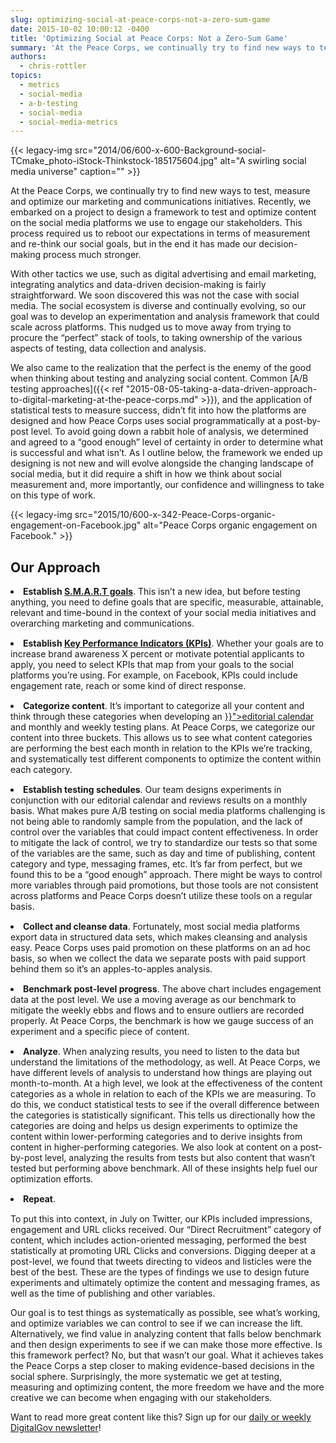 ```yaml
---
slug: optimizing-social-at-peace-corps-not-a-zero-sum-game
date: 2015-10-02 10:00:12 -0400
title: 'Optimizing Social at Peace Corps: Not a Zero-Sum Game'
summary: 'At the Peace Corps, we continually try to find new ways to test, measure and optimize our marketing and communications initiatives. Recently, we embarked on a project to design a framework to test and optimize content on the social media platforms we use to engage our stakeholders. This process required us to reboot our expectations in terms of'
authors:
  - chris-rottler
topics:
  - metrics
  - social-media
  - a-b-testing
  - social-media
  - social-media-metrics
---
```


{{< legacy-img src="2014/06/600-x-600-Background-social-TCmake_photo-iStock-Thinkstock-185175604.jpg" alt="A swirling social media universe" caption="" >}} 

At the Peace Corps, we continually try to find new ways to test, measure and optimize our marketing and communications initiatives. Recently, we embarked on a project to design a framework to test and optimize content on the social media platforms we use to engage our stakeholders. This process required us to reboot our expectations in terms of measurement and re-think our social goals, but in the end it has made our decision-making process much stronger.

With other tactics we use, such as digital advertising and email marketing, integrating analytics and data-driven decision-making is fairly straightforward. We soon discovered this was not the case with social media. The social ecosystem is diverse and continually evolving, so our goal was to develop an experimentation and analysis framework that could scale across platforms. This nudged us to move away from trying to procure the “perfect” stack of tools, to taking ownership of the various aspects of testing, data collection and analysis.

We also came to the realization that the perfect is the enemy of the good when thinking about testing and analyzing social content. Common [A/B testing approaches]({{< ref "2015-08-05-taking-a-data-driven-approach-to-digital-marketing-at-the-peace-corps.md" >}}), and the application of statistical tests to measure success, didn’t fit into how the platforms are designed and how Peace Corps uses social programmatically at a post-by-post level. To avoid going down a rabbit hole of analysis, we determined and agreed to a “good enough” level of certainty in order to determine what is successful and what isn’t. As I outline below, the framework we ended up designing is not new and will evolve alongside the changing landscape of social media, but it did require a shift in how we think about social measurement and, more importantly, our confidence and willingness to take on this type of work.

{{< legacy-img src="2015/10/600-x-342-Peace-Corps-organic-engagement-on-Facebook.jpg" alt="Peace Corps organic engagement on Facebook." >}}

## Our Approach

<li style="margin-bottom: 15px">
  <strong>Establish <a href="https://en.wikipedia.org/wiki/SMART_criteria">S.M.A.R.T goals</a></strong>. This isn’t a new idea, but before testing anything, you need to define goals that are specific, measurable, attainable, relevant and time-bound in the context of your social media initiatives and overarching marketing and communications.
</li>
<li style="margin-bottom: 15px">
  <strong>Establish <a href="https://en.wikipedia.org/wiki/Performance_indicator">Key Performance Indicators (KPIs)</a></strong>. Whether your goals are to increase brand awareness X percent or motivate potential applicants to apply, you need to select KPIs that map from your goals to the social platforms you’re using. For example, on Facebook, KPIs could include engagement rate, reach or some kind of direct response.
</li>
<li style="margin-bottom: 15px">
  <strong>Categorize content</strong>. It’s important to categorize all your content and think through these categories when developing an <a href="{{< ref "2015-03-02-the-content-corner-catching-a-wave.md" >}}">editorial calendar</a> and monthly and weekly testing plans. At Peace Corps, we categorize our content into three buckets. This allows us to see what content categories are performing the best each month in relation to the KPIs we’re tracking, and systematically test different components to optimize the content within each category.
</li>
<li style="margin-bottom: 15px">
  <strong>Establish testing schedules</strong>. Our team designs experiments in conjunction with our editorial calendar and reviews results on a monthly basis. What makes pure A/B testing on social media platforms challenging is not being able to randomly sample from the population, and the lack of control over the variables that could impact content effectiveness. In order to mitigate the lack of control, we try to standardize our tests so that some of the variables are the same, such as day and time of publishing, content category and type, messaging frames, etc. It’s far from perfect, but we found this to be a “good enough” approach. There might be ways to control more variables through paid promotions, but those tools are not consistent across platforms and Peace Corps doesn’t utilize these tools on a regular basis.
</li>
<li style="margin-bottom: 15px">
  <strong>Collect and cleanse data</strong>. Fortunately, most social media platforms export data in structured data sets, which makes cleansing and analysis easy. Peace Corps uses paid promotion on these platforms on an ad hoc basis, so when we collect the data we separate posts with paid support behind them so it’s an apples-to-apples analysis.
</li>
<li style="margin-bottom: 15px">
  <strong>Benchmark post-level progress</strong>. The above chart includes engagement data at the post level. We use a moving average as our benchmark to mitigate the weekly ebbs and flows and to ensure outliers are recorded properly. At Peace Corps, the benchmark is how we gauge success of an experiment and a specific piece of content.
</li>
<li style="margin-bottom: 15px">
  <strong>Analyze</strong>. When analyzing results, you need to listen to the data but understand the limitations of the methodology, as well. At Peace Corps, we have different levels of analysis to understand how things are playing out month-to-month. At a high level, we look at the effectiveness of the content categories as a whole in relation to each of the KPIs we are measuring. To do this, we conduct statistical tests to see if the overall difference between the categories is statistically significant. This tells us directionally how the categories are doing and helps us design experiments to optimize the content within lower-performing categories and to derive insights from content in higher-performing categories. We also look at content on a post-by-post level, analyzing the results from tests but also content that wasn’t tested but performing above benchmark. All of these insights help fuel our optimization efforts.
</li>
<li style="margin-bottom: 15px">
  <strong>Repeat</strong>.
</li>

To put this into context, in July on Twitter, our KPIs included impressions, engagement and URL clicks received. Our “Direct Recruitment” category of content, which includes action-oriented messaging, performed the best statistically at promoting URL Clicks and conversions. Digging deeper at a post-level, we found that tweets directing to videos and listicles were the best of the best. These are the types of findings we use to design future experiments and ultimately optimize the content and messaging frames, as well as the time of publishing and other variables.

Our goal is to test things as systematically as possible, see what’s working, and optimize variables we can control to see if we can increase the lift. Alternatively, we find value in analyzing content that falls below benchmark and then design experiments to see if we can make those more effective. Is this framework perfect? No, but that wasn’t our goal. What it achieves takes the Peace Corps a step closer to making evidence-based decisions in the social sphere. Surprisingly, the more systematic we get at testing, measuring and optimizing content, the more freedom we have and the more creative we can become when engaging with our stakeholders.

Want to read more great content like this? Sign up for our <a href="https://public.govdelivery.com/accounts/USHOWTO/subscriber/new" target="_blank">daily or weekly DigitalGov newsletter</a>!